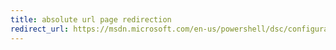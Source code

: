 ```yaml
---
title: absolute url page redirection
redirect_url: https://msdn.microsoft.com/en-us/powershell/dsc/configurations
---
```

